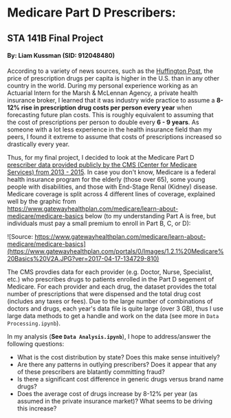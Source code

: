 # Medicare Part D Prescribers:
## STA 141B Final Project
#### By: Liam Kussman (SID: 912048480)

According to a variety of news sources, such as the [Huffington Post](https://www.huffingtonpost.com/entry/the-high-cost-of-prescription-drugs-in-the-united-states_us_59a606aae4b0d81379a81c1f), the price of prescription drugs per capita is higher in the U.S. than in any other country in the world.  During my personal experience working as an Actuarial Intern for the Marsh & McLennan Agency, a private health insurance broker, I learned that it was industry wide practice to assume a **8-12% rise in prescription drug costs per person every year** when forecasting future plan costs.  This is roughly equivalent to assuming that the cost of prescriptions per person to double every **6 - 9 years**.  As someone with a lot less experience in the health insurance field than my peers, I found it extreme to assume that costs of prescriptions increased so drastically every year.

Thus, for my final project, I decided to look at the Medicare Part D [prescriber data provided publicly by the CMS (Center for Medicare Services) from 2013 - 2015](https://www.cms.gov/Research-Statistics-Data-and-Systems/Statistics-Trends-and-Reports/Medicare-Provider-Charge-Data/Part-D-Prescriber.html). In case you don't know, Medicare is a federal health insurance program for the elderly (those over 65), some young people with disabilities, and those with End-Stage Renal (Kidney) disease.  Medicare coverage is split across 4 different lines of coverage, explained well by the graphic from https://www.gatewayhealthplan.com/medicare/learn-about-medicare/medicare-basics below (to my understanding Part A is free, but individuals must pay a small premium to enroll in Part B, C, or D):

![Source: https://www.gatewayhealthplan.com/medicare/learn-about-medicare/medicare-basics](https://www.gatewayhealthplan.com/portals/0/Images/1.2.1%20Medicare%20Basics%20V2A.JPG?ver=2017-04-17-134729-810)

The CMS provdies data for each provider (e.g. Doctor, Nurse, Specialist, etc.) who prescribes drugs to patients enrolled in the Part D segement of Medicare. For each provider and each drug, the dataset provides the total number of prescriptions that were dispensed and the total drug cost (includes any taxes or fees). Due to the large number of combinations of doctors and drugs, each year's data file is quite large (over 3 GB), thus I use large data methods to get a handle and work on the data (see more in `Data Processing.ipynb`). 

In my analysis (**See `Data Analysis.ipynb`**), I hope to address/answer the following questions:

* What is the cost distribution by state? Does this make sense intuitively?
* Are there any patterns in outlying prescribers?  Does it appear that any of these prescribers are blatantly committing fraud?
* Is there a significant cost difference in generic drugs versus brand name drugs?
* Does the average cost of drugs increase by 8-12% per year (as assumed in the private insurance market)?  What seems to be driving this increase?
